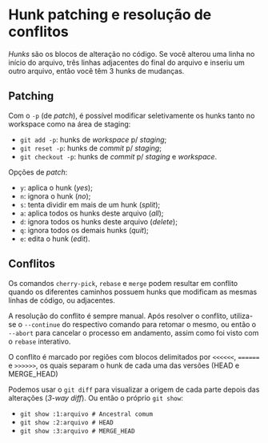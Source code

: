 # Hunk patching e resolução de conflitos

*Hunks* são os blocos de alteração no código.
Se você alterou uma linha no início do arquivo,
três linhas adjacentes do final do arquivo e inseriu um outro arquivo,
então você têm 3 hunks de mudanças.


## Patching

Com o `-p` (de *patch*), é possível modificar seletivamente os hunks
tanto no workspace como na área de staging:

- `git add -p`: hunks de *workspace* p/ *staging*;
- `git reset -p`: hunks de *commit* p/ *staging*;
- `git checkout -p`: hunks de *commit* p/ *staging* e *workspace*.

Opções de *patch*:

- `y`: aplica o hunk (*yes*);
- `n`: ignora o hunk (*no*);
- `s`: tenta dividir em mais de um hunk (*split*);
- `a`: aplica todos os hunks deste arquivo (*all*);
- `d`: ignora todos os hunks deste arquivo (*delete*);
- `q`: ignora todos os demais hunks (*quit*);
- `e`: edita o hunk (*edit*).


## Conflitos

Os comandos `cherry-pick`, `rebase` e `merge`
podem resultar em conflito quando os diferentes caminhos
possuem hunks que modificam as mesmas linhas de código, ou adjacentes.

A resolução do conflito é sempre manual. Após resolver o conflito,
utiliza-se o `--continue` do respectivo comando para retomar o mesmo,
ou então o `--abort` para cancelar o processo em andamento,
assim como foi visto com o `rebase` interativo.

O conflito é marcado por regiões com blocos
delimitados por `<<<<<<`, `======` e `>>>>>>`,
os quais separam o hunk de cada uma das versões (HEAD e MERGE_HEAD)

Podemos usar o `git diff`
para visualizar a origem de cada parte depois das alterações
(*3-way diff*). Ou então o próprio `git show`:

- `git show :1:arquivo # Ancestral comum`
- `git show :2:arquivo # HEAD`
- `git show :3:arquivo # MERGE_HEAD`
